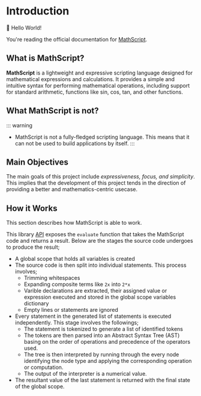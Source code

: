 # Introduction

:wave: Hello World!

You're reading the official documentation for [MathScript](https://github.com/henryhale/mathscript).

## What is MathScript?

**MathScript** is a lightweight and expressive scripting language designed for mathematical expressions and calculations. It provides a simple and intuitive syntax for performing mathematical operations, including support for standard arithmetic, functions like sin, cos, tan, and other functions.

## What MathScript is not?

::: warning
- MathScript is not a fully-fledged scripting language. This means that it can not be used to build applications by itself.
:::

## Main Objectives

The main goals of this project include _expressiveness, focus, and simplicity_.
This implies that the development of this project tends in the direction of providing a better and mathematics-centric usecase.

## How it Works

This section describes how MathScript is able to work.

This library [API](../api/index.md) exposes the `evaluate` function that takes the MathScript code and returns a result. Below are the stages the source code undergoes to produce the result;

-   A global scope that holds all variables is created
-   The source code is then split into individual statements. This process involves;
    -   Trimming whitespaces
    -   Expanding composite terms like `2x` into `2*x`
    -   Varible declarations are extracted, their assigned value or expression executed and stored in the global scope variables dictionary
    -   Empty lines or statements are ignored
-   Every statement in the generated list of statements is executed independently. This stage involves the followings;
    -   The statement is tokenized to generate a list of identified tokens
    -   The tokens are then parsed into an Abstract Syntax Tree (AST) basing on the order of operations and precedence of the operators used.
    -   The tree is then interpreted by running through the every node identifying the node type and applying the corresponding operation or computation.
    -   The output of the interpreter is a numerical value.
-   The resultant value of the last statement is returned with the final state of the global scope.